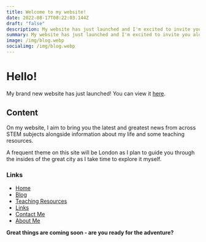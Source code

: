 ```yaml
---
title: Welcome to my website!
date: 2022-08-17T08:22:03.144Z
draft: "false"
description: My website has just launched and I'm excited to invite you along for the ride!
summary: My website has just launched and I'm excited to invite you along for the ride!
image: /img/blog.webp
socialimg: /img/blog.webp
---
```


# Hello!

My brand new website has just launched! You can view it [here](https://neoski.uk).

## Content

On my website, I aim to bring you the latest and greatest news from across STEM subjects alongside information about my life and some teaching resources.

A frequent theme on this site will be London as I plan to guide you through the insides of the great city as I take time to explore it myself.

### L﻿inks

- [Home](https://neoski.uk/)
- [Blog](https://neoski.uk/post)
- [Teaching Resources](https://neoski.uk/teach)
- [Links](https://neoski.uk/links)
- [Contact Me](https://neoski.uk/contact)
- [About Me](https://neoski.uk/about)

**Great things are coming soon - are you ready for the adventure?**
